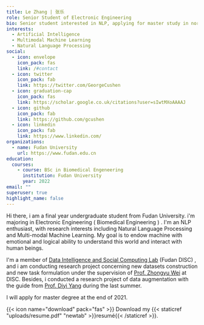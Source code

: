 ```yaml
---
title: Le Zhang | 张乐
role: Senior Student of Electronic Engineering
bio: Senior student interested in NLP, applying for master study in north America
interests:
  - Artificial Intelligence
  - Multimodal Machine Learning
  - Natural Language Processing
social:
  - icon: envelope
    icon_pack: fas
    link: /#contact
  - icon: twitter
    icon_pack: fab
    link: https://twitter.com/GeorgeCushen
  - icon: graduation-cap
    icon_pack: fas
    link: https://scholar.google.co.uk/citations?user=sIwtMXoAAAAJ
  - icon: github
    icon_pack: fab
    link: https://github.com/gcushen
  - icon: linkedin
    icon_pack: fab
    link: https://www.linkedin.com/
organizations:
  - name: Fudan University
    url: https://www.fudan.edu.cn
education:
  courses:
    - course: BSc in Biomedical Engeneering
      institution: Fudan University
      year: 2022
email: ""
superuser: true
highlight_name: false
---
```

Hi there, i am a final year undergraduate student from Fudan University. i'm majoring in Electronic Engineering ( Biomedical Engineering ) . I'm an NLP enthusiast, with research interests including Natural Language Processing and Multi-modal Machine Learning. My goal is to endow machine with emotional and logical ability to understand this world and interact with human beings. 

I'm a member of [Data Intelligence and Social Computing Lab](http://fnlpsds.com/) (Fudan DISC) , and i am conducting research project concerning new datasets construction and new task formulation under the supervision of [Prof. Zhongyu Wei](http://www.sdspeople.fudan.edu.cn/zywei/)  at DISC. Besides, i conducted a research project of data augmentation with the guide from [Prof. Diyi Yang](https://www.cc.gatech.edu/~dyang888/) during the last summer.

I will apply for master degree at the end of 2021. 

{{< icon name="download" pack="fas" >}} Download my {{< staticref "uploads/resume.pdf" "newtab" >}}resumé{{< /staticref >}}.